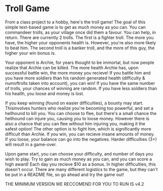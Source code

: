 # Troll Game
From a class project to a hobby, here's the troll game! The goal of this simple text-based game is to get as much money as you can.
You can commandeer trolls, as your village once did them a favour. You can help, in return.
There are currently 2 trolls. The first is a fighter troll. The more you have, the higher your opponents health is. However, you're also more likely to beat him.
The second troll is a banker troll, and the more of this guy, the higher your win bonus is. 

Your opponent is Archie, for years thought to be immortal, but now people realize that Archie can be killed. The more health Archie has, upon successful battle win, the more money you recieve! If you battle him and you have more soldiers than his random generated health (difficulty & numoftrolls taken into account), you can win! If you have the same number of trolls, your chances of winning are random. If you have less soldiers than his health, you loose and money is lost. 

If you keep winning (found on easier difficulties), a bounty may start. Thisinvolves hunters who realize you're becoming too powerful, and set a hellhound to kill you. 
You can choose to flee, but there's a small chance the hellhound can injure you, causing you to loose money. However there is also a chance that you can flee without him injuring you, making it the safest option!
The other option is to fight him, which is significantly more difficult than Archie. If you win, you can recieve insane amounts of money. If you loose, your balance can go into the negatives. Harder difficulties (3+) will result in a game-over.

Upon game start, you can choose your difficulty, and number of days you wish to play. Try to gain as much money as you can, and you can score a high award! 
Each day you recieve $10 as a bonus. In higher difficulties, this doesn't occur.
There are many different logistics to the game, but they can't be put in a README file, so go ahead and try the game out!

THE MINIMUM VERSION WE RECCOMEND FOR YOU TO RUN IS v4.2
